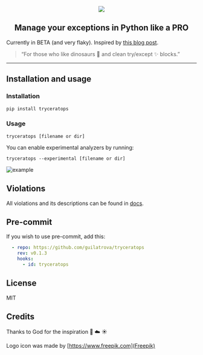 <p align="center">
    <img src="https://raw.githubusercontent.com/guilatrova/tryceratops/main/img/logo.png">
</p>



<h2 align="center">Manage your exceptions in Python like a PRO</h2>

Currently in BETA (and very flaky).
Inspired by [this blog post](https://blog.guilatrova.dev/handling-exceptions-in-python-like-a-pro/).

> “For those who like dinosaurs 🦖 and clean try/except ✨ blocks.”

---

## Installation and usage

### Installation

```
pip install tryceratops
```

### Usage

```
tryceratops [filename or dir]
```

You can enable experimental analyzers by running:

```
tryceratops --experimental [filename or dir]
```

![example](https://raw.githubusercontent.com/guilatrova/tryceratops/main/img/tryceratops-example.gif)

## Violations

All violations and its descriptions can be found in [docs](https://github.com/guilatrova/tryceratops/tree/main/docs/violations).

## Pre-commit

If you wish to use pre-commit, add this:

```yaml
  - repo: https://github.com/guilatrova/tryceratops
    rev: v0.1.3
    hooks:
      - id: tryceratops
```

## License

MIT

## Credits

Thanks to God for the inspiration 🙌 ☁️ ☀️

Logo icon was made by [https://www.freepik.com](Freepik)
